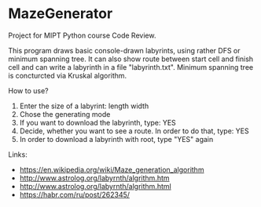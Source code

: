 # MazeGenerator
Project for MIPT Python course Code Review.

This program draws basic console-drawn labyrints, using rather DFS or minimum spanning tree.
It can also show route between start cell and finish cell and can write a labyrinth in a file "labyrinth.txt".
Minimum spanning tree is concturcted via Kruskal algorithm.

How to use?
1. Enter the size of a labyrint:
   length 
   width
2. Chose the generating mode
3. If you want to download the labyrinth, type:
   YES
4. Decide, whether you want to see a route. In order to do that, type:
   YES
5. In order to download a labyrinth with root, type "YES" again

Links:
* https://en.wikipedia.org/wiki/Maze_generation_algorithm
* http://www.astrolog.org/labyrnth/algrithm.htm 
* http://www.astrolog.org/labyrnth/algrithm.html
* https://habr.com/ru/post/262345/
